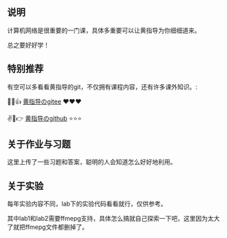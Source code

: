 ## 说明

计算机网络是很重要的一门课，具体多重要可以让黄指导为你细细道来。

总之要好好学！

## 特别推荐

有空可以多看看黄指导的git，不仅拥有课程内容，还有许多课外知识。:

:muscle::yum::thumbsup: [黄指导のgitee](https://gitee.com/whuangxmu) :heart::heart::heart:

:v::older_man::point_right: [黄指导のgithub](https://github.com/whuangxm) :star::star::star:

## 关于作业与习题

这里上传了一些习题和答案，聪明的人会知道怎么好好地利用。

## 关于实验

每年实验内容不同，lab下的实验代码看看就行，仅供参考。

其中lab1和lab2需要ffmepg支持，具体怎么搞就自己探索一下吧，这里因为太大了就把ffmepg文件都删掉了。